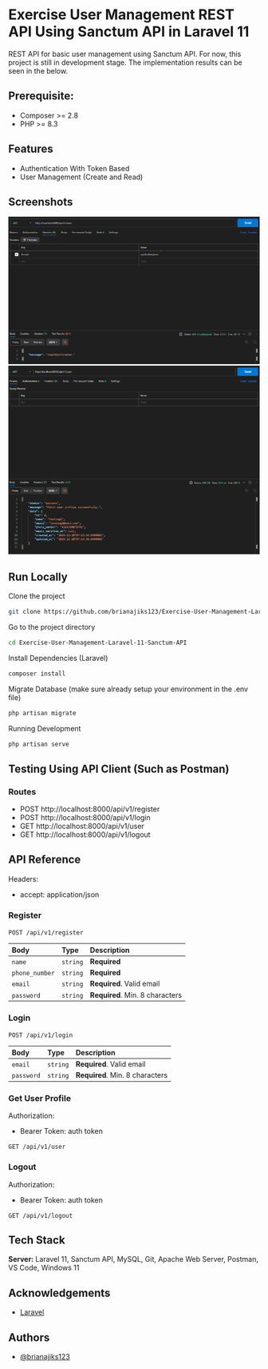 # Exercise User Management REST API Using Sanctum API in Laravel 11
REST API for basic user management using Sanctum API. For now, this project is still in development stage. The implementation results can be seen in the below.


## Prerequisite:

- Composer >= 2.8
- PHP >= 8.3


## Features

- Authentication With Token Based
- User Management (Create and Read)


## Screenshots

![App Screenshot](./Documentation/Unauthenticated.png)
![App Screenshot](./Documentation/User%20Profile.png)


## Run Locally

Clone the project

```bash
git clone https://github.com/brianajiks123/Exercise-User-Management-Laravel-11-Sanctum-API.git
```

Go to the project directory

```bash
cd Exercise-User-Management-Laravel-11-Sanctum-API
```

Install Dependencies (Laravel)

```bash
composer install
```

Migrate Database (make sure already setup your environment in the .env file)

```bash
php artisan migrate
```

Running Development

```bash
php artisan serve
```


## Testing Using API Client (Such as Postman)

### Routes
- POST http://localhost:8000/api/v1/register
- POST http://localhost:8000/api/v1/login
- GET http://localhost:8000/api/v1/user
- GET http://localhost:8000/api/v1/logout


## API Reference

Headers:
- accept: application/json

### Register

```http
POST /api/v1/register
```

| Body                 | Type     | Description                       |
| :------------------- | :------- | :-------------------------------- |
| `name`               | `string` | **Required**                      |
| `phone_number`       | `string` | **Required**                      |
| `email`              | `string` | **Required**. Valid email         |
| `password`           | `string` | **Required**. Min. 8 characters   |

### Login

```http
POST /api/v1/login
```

| Body                 | Type     | Description                       |
| :------------------- | :------- | :-------------------------------- |
| `email`              | `string` | **Required**. Valid email         |
| `password`           | `string` | **Required**. Min. 8 characters   |

### Get User Profile

Authorization:
- Bearer Token: auth token

```http
GET /api/v1/user
```

### Logout

Authorization:
- Bearer Token: auth token

```http
GET /api/v1/logout
```


## Tech Stack

**Server:** Laravel 11, Sanctum API, MySQL, Git, Apache Web Server, Postman, VS Code, Windows 11


## Acknowledgements

 - [Laravel](https://laravel.com/docs/11.x)


## Authors

- [@brianajiks123](https://www.github.com/brianajiks123)
